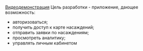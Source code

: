 [Видеодемонстрация](https://drive.google.com/file/d/1ZyCr25LRca4o43aZA8L8HZyxvsFHUfSJ/view?usp=sharing)
Цель разработки - приложение, дающее возможность:
* авторизоваться;
* получить доступ к карте насаждений;
* отправить заявки по насаждениям;
* просмотреть аналитику;
* управлять личным кабинетом
